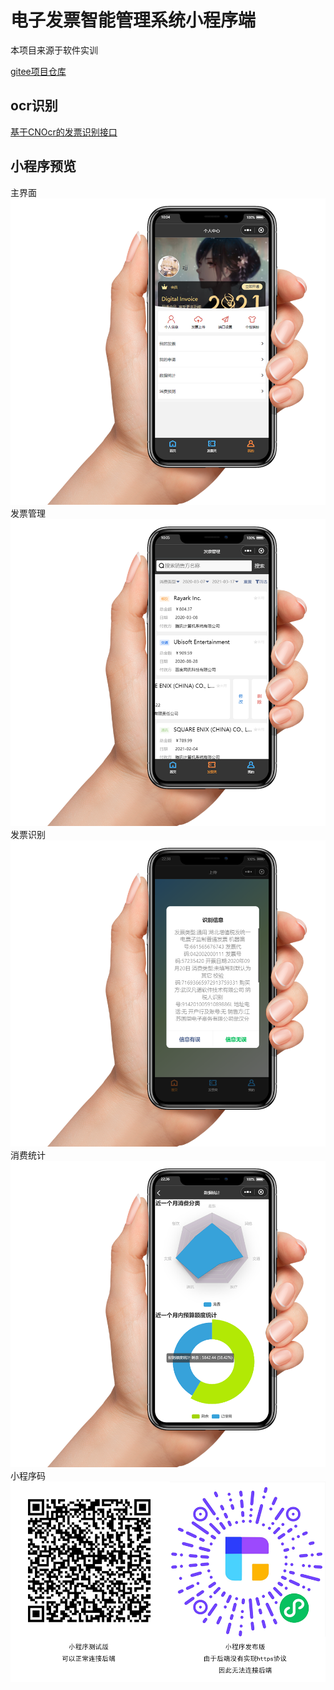 # 电子发票智能管理系统小程序端
本项目来源于软件实训

[gitee项目仓库](https://gitee.com/eisms)

## ocr识别
[基于CNOcr的发票识别接口](https://github.com/colorofnight86/eisms-ocr)

## 小程序预览
主界面
![主界面](preview/preview1.png)
发票管理
![发票管理](preview/preview2.png)
发票识别
![发票识别](preview/preview3.png)
消费统计
![消费统计](preview/preview4.png)
小程序码
![小程序码](preview/qr-code.png)
